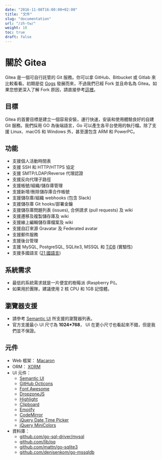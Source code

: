 ```yaml
---
date: "2016-11-08T16:00:00+02:00"
title: "文件"
slug: "documentation"
url: "/zh-tw/"
weight: 10
toc: true
draft: false
---
```


# 關於 Gitea

Gitea 是一個可自行託管的 Git 服務。你可以拿 GitHub、Bitbucket 或 Gitlab 來比較看看。初期是從 [Gogs](http://gogs.io) 發展而來，不過我們已經 Fork 並且命名為 Gitea。如果您想更深入了解 Fork 原因，請直接參考[這裡](https://blog.gitea.io/2016/12/welcome-to-gitea/)。

## 目標

Gitea 的首要目標是建立一個容易安裝，運行快速，安装和使用體驗良好的自建 Git 服務。我們採用 GO 為後端語言，Go 可以產生各平台使用的執行檔。除了支援 Linux、macOS 和 Windows 外，甚至還包含 ARM 和 PowerPC。

## 功能

- 支援個人活動時間表
- 支援 SSH 和 HTTP/HTTPS 協定
- 支援 SMTP/LDAP/Reverse 代理認證
- 支援反向代理子路徑
- 支援帳號/組織/儲存庫管理
- 支援新增/刪除儲存庫合作帳號
- 支援儲存庫/組織 webhooks (包含 Slack)
- 支援儲存庫 Git hooks/部署金鑰
- 支援儲存庫問題列表 (issues), 合併請求 (pull requests) 及 wiki
- 支援遷移及複製儲存庫及 wiki
- 支援線上編輯儲存庫檔案及 wiki
- 支援自訂來源 Gravatar 及 Federated avatar
- 支援郵件服務
- 支援後台管理
- 支援 MySQL, PostgreSQL, SQLite3, MSSQL 和 [TiDB](https://github.com/pingcap/tidb) (實驗性)
- 支援多國語言 ([21 國語言](https://github.com/go-gitea/gitea/tree/master/options/locale))

## 系統需求

- 最低的系統需求就是一片便宜的樹莓派 (Raspberry Pi)。
- 如果用於團隊，建議使用 2 核 CPU 和 1GB 記憶體。

## 瀏覽器支援

- 請參考 [Semantic UI](https://github.com/Semantic-Org/Semantic-UI#browser-support) 所支援的瀏覽器列表。
- 官方支援最小 UI 尺寸為 **1024*768**， UI 在更小尺寸也看起來不錯，但是我們並不保證。

## 元件

* Web 框架： [Macaron](http://go-macaron.com/)
* ORM： [XORM](https://github.com/go-xorm/xorm)
* UI 元件：
  * [Semantic UI](http://semantic-ui.com/)
  * [GitHub Octicons](https://octicons.github.com/)
  * [Font Awesome](http://fontawesome.io/)
  * [DropzoneJS](http://www.dropzonejs.com/)
  * [Highlight](https://highlightjs.org/)
  * [Clipboard](https://zenorocha.github.io/clipboard.js/)
  * [Emojify](https://github.com/Ranks/emojify.js)
  * [CodeMirror](https://codemirror.net/)
  * [jQuery Date Time Picker](https://github.com/xdan/datetimepicker)
  * [jQuery MiniColors](https://github.com/claviska/jquery-minicolors)
* 資料庫：
  * [github.com/go-sql-driver/mysql](https://github.com/go-sql-driver/mysql)
  * [github.com/lib/pq](https://github.com/lib/pq)
  * [github.com/mattn/go-sqlite3](https://github.com/mattn/go-sqlite3)
  * [github.com/denisenkom/go-mssqldb](https://github.com/denisenkom/go-mssqldb)

